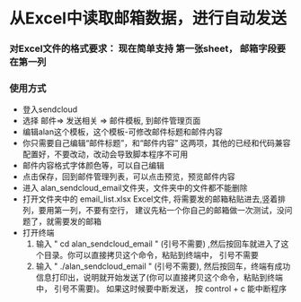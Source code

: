 # 从Excel中读取邮箱数据，进行自动发送

### 对Excel文件的格式要求： 现在简单支持 第一张sheet， 邮箱字段要在第一列

### 使用方式

- 登入sendcloud
- 选择 邮件=> 发送相关 => 邮件模板, 到邮件管理页面
- 编辑alan这个模板，这个模板-可修改邮件标题和邮件内容
- 你只需要自己编辑“邮件标题”，和“邮件内容” 这两项，其他的已经和代码兼容配置好，不要改动，改动会导致脚本程序不可用
- 邮件内容格式字体颜色等，可以自己编辑
- 点击保存，回到邮件管理列表，可以点击预览，预览邮件内容
- 进入 alan_sendcloud_email文件夹，文件夹中的文件都不能删除
- 打开文件夹中的 email_list.xlsx Excel文件, 将需要发的邮箱粘贴进去,竖着排列，要用第一列，不要有空行， 建议先粘一个你自己的邮箱做一次测试，没问题了，就需要发的邮箱
- 打开终端
  1. 输入 " cd alan_sendcloud_email " (引号不需要) ,然后按回车就进入了这个目录。你可以直接拷贝这个命令，粘贴到终端中， 引号不需要
  2. 输入 " ./alan_sendcloud_email " (引号不需要), 然后按回车，终端有成功信息打印出，说明就开始发送了(你可以直接拷贝这个命令，粘贴到终端中， 引号不需要)。 如果这时候要中断发送， 按 control + c 能中断程序

